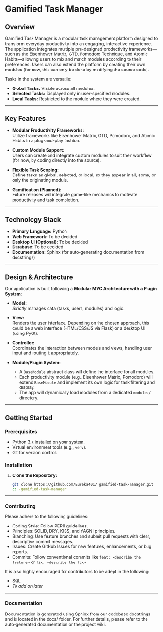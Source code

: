# Gamified Task Manager

## Overview

Gamified Task Manager is a modular task management platform designed to transform everyday productivity into an engaging, interactive experience. The application integrates multiple pre-designed productivity frameworks—such as the Eisenhower Matrix, GTD, Pomodoro Technique, and Atomic Habits—allowing users to mix and match modules according to their preferences. Users can also extend the platform by creating their own modules (for now, this can only be done by modifying the source code).

Tasks in the system are versatile:
- **Global Tasks:** Visible across all modules.
- **Selected Tasks:** Displayed only in user-specified modules.
- **Local Tasks:** Restricted to the module where they were created.

---

## Key Features

- **Modular Productivity Frameworks:**  
  Utilize frameworks like Eisenhower Matrix, GTD, Pomodoro, and Atomic Habits in a plug-and-play fashion.

- **Custom Module Support:**  
  Users can create and integrate custom modules to suit their workflow (for now, by coding directly into the source).

- **Flexible Task Scoping:**  
  Define tasks as global, selected, or local, so they appear in all, some, or only the originating module.

- **Gamification (Planned):**  
  Future releases will integrate game-like mechanics to motivate productivity and task completion.

---

## Technology Stack

- **Primary Language:** Python
- **Web Framework:** To be decided
- **Desktop UI (Optional):** To be decided
- **Database:** To be decided
- **Documentation:** Sphinx (for auto-generating documentation from docstrings)

---

## Design & Architecture

Our application is built following a **Modular MVC Architecture with a Plugin System**:

- **Model:**  
  *Strictly* manages data (tasks, users, modules) and logic.

- **View:**  
  Renders the user interface. Depending on the chosen approach, this could be a web interface (HTML/CSS/JS via Flask) or a desktop UI (using PyQt).

- **Controller:**  
  Coordinates the interaction between models and views, handling user input and routing it appropriately.

- **Module/Plugin System:**  
  - A `BaseModule` abstract class will define the interface for all modules.
  - Each productivity module (e.g., Eisenhower Matrix, Pomodoro) will extend `BaseModule` and implement its own logic for task filtering and display.
  - The app will dynamically load modules from a dedicated `modules/` directory.

---

## Getting Started

### Prerequisites

- Python 3.x installed on your system.
- Virtual environment tools (e.g., `venv`).
- Git for version control.

### Installation

1. **Clone the Repository:**

   ```bash
   git clone https://github.com/Eureka401/-gamified-task-manager.git
   cd -gamified-task-manager

---

### Contributing
Please adhere to the following guidelines:

- Coding Style: Follow PEP8 guidelines.
- Principles: SOLID, DRY, KISS, and YAGNI principles.
- Branching: Use feature branches and submit pull requests with clear, descriptive commit messages.
- Issues: Create GitHub Issues for new features, enhancements, or bug reports.
- Commits: Follow conventional commits like `feat: <describe the feature>` or `fix: <describe the fix>`

It is also highly encouraged for contributors to be adept in the following:
- SQL
- *To add on later*

---

### Documentation
Documentation is generated using Sphinx from our codebase docstrings and is located in the docs/ folder. For further details, please refer to the auto-generated documentation or the project wiki.


